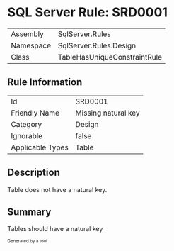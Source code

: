 # SQL Server Rule: SRD0001
  
|    |    |
|----|----|
| Assembly | SqlServer.Rules |
| Namespace | SqlServer.Rules.Design |
| Class | TableHasUniqueConstraintRule |
  
## Rule Information
  
|    |    |
|----|----|
| Id | SRD0001 |
| Friendly Name | Missing natural key |
| Category | Design |
| Ignorable | false |
| Applicable Types | Table  |
  
## Description
  
Table does not have a natural key.
  
## Summary
  
Tables should have a natural key
  
<sub><sup>Generated by a tool</sup></sub>

